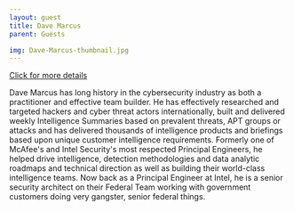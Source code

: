 ```yaml
---
layout: guest
title: Dave Marcus
parent: Guests

img: Dave-Marcus-thumbnail.jpg
---
```




<div class="badge-base LI-profile-badge" data-locale="en_US" data-size="medium" data-theme="light" data-type="VERTICAL" data-vanity="marcusdavid" data-version="v1"><a class="badge-base__link LI-simple-link" href="https://www.linkedin.com/in/marcusdavid?trk=profile-badge">Click for more details</a></div>


Dave Marcus has long history in the cybersecurity industry as both a practitioner and effective team builder. He has effectively researched and targeted hackers and cyber threat actors internationally, built and delivered weekly Intelligence Summaries based on prevalent threats, APT groups or attacks and has delivered thousands of intelligence products and briefings based upon unique customer intelligence requirements. Formerly one of McAfee&#39;s and Intel Security&#39;s most respected Principal Engineers, he helped drive intelligence, detection methodologies and data analytic roadmaps and technical direction as well as building their world-class intelligence teams. Now back as a Principal Engineer at Intel, he is a senior security architect on their Federal Team working with government customers doing very gangster, senior federal things.

